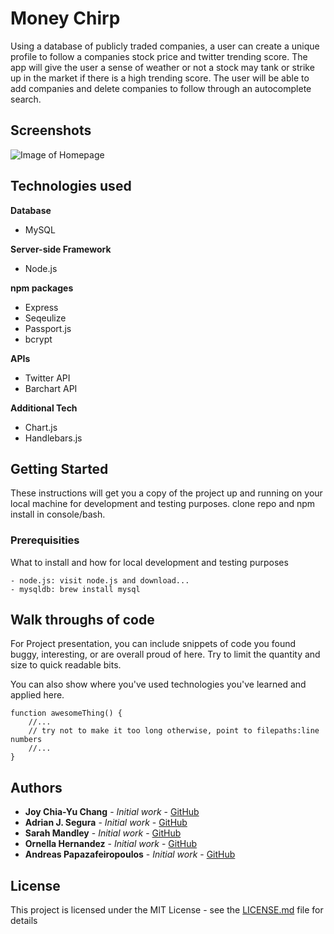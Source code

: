 # Money Chirp

Using a database of publicly traded companies, a user can create a unique profile to follow a companies stock price and twitter trending score.
The app will give the user a sense of weather or not a stock may tank or strike up in the market if there is a high trending score. The user will 
be able to add companies and delete companies to follow through an autocomplete search. 

## Screenshots
![Image of Homepage](http://i.imgur.com/OGse89k.jpg?1)

## Technologies used

**Database**
- MySQL

**Server-side Framework**
- Node.js

**npm packages**
- Express
- Seqeulize
- Passport.js
- bcrypt

**APIs**
- Twitter API
- Barchart API

**Additional Tech**
- Chart.js
- Handlebars.js

## Getting Started

These instructions will get you a copy of the project up and running on your local machine for development and testing purposes.
clone repo and npm install in console/bash.

### Prerequisities

What to install and how for local development and testing purposes

```
- node.js: visit node.js and download...
- mysqldb: brew install mysql
```


## Walk throughs of code
For Project presentation, you can include snippets of code you found buggy, interesting, or are overall proud of here.  Try to limit the quantity and size to quick readable bits.

You can also show where you've used technologies you've learned and applied here.

```
function awesomeThing() {
    //...
    // try not to make it too long otherwise, point to filepaths:line numbers
    //...
}
```

## Authors

* **Joy Chia-Yu Chang** - *Initial work* - [GitHub](https://github.com/chiaychang)
* **Adrian J. Segura** - *Initial work* - [GitHub](https://github.com/adi727)
* **Sarah Mandley** - *Initial work* - [GitHub](https://github.com/saerieanna)
* **Ornella Hernandez** - *Initial work* - [GitHub](https://github.com/ornibella)
* **Andreas Papazafeiropoulos** - *Initial work* - [GitHub](https://github.com/AndreasPapaz)




## License

This project is licensed under the MIT License - see the [LICENSE.md](LICENSE.md) file for details

